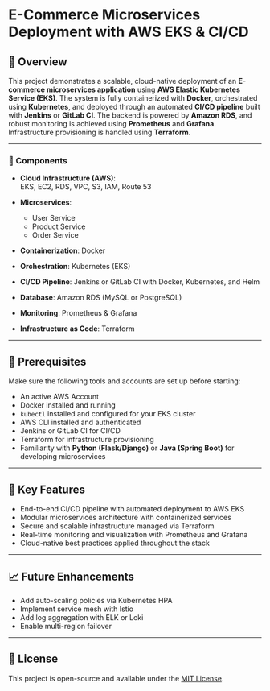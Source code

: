 # E-Commerce Microservices Deployment with AWS EKS & CI/CD

## 🚀 Overview

This project demonstrates a scalable, cloud-native deployment of an **E-commerce microservices application** using **AWS Elastic Kubernetes Service (EKS)**. The system is fully containerized with **Docker**, orchestrated using **Kubernetes**, and deployed through an automated **CI/CD pipeline** built with **Jenkins** or **GitLab CI**. The backend is powered by **Amazon RDS**, and robust monitoring is achieved using **Prometheus** and **Grafana**. Infrastructure provisioning is handled using **Terraform**.

---

### 🧩 Components

- **Cloud Infrastructure (AWS)**:  
  EKS, EC2, RDS, VPC, S3, IAM, Route 53

- **Microservices**:
  -  User Service
  -  Product Service
  -  Order Service

- **Containerization**: Docker  
- **Orchestration**: Kubernetes (EKS)  
- **CI/CD Pipeline**: Jenkins or GitLab CI with Docker, Kubernetes, and Helm  
- **Database**: Amazon RDS (MySQL or PostgreSQL)  
- **Monitoring**: Prometheus & Grafana  
- **Infrastructure as Code**: Terraform  

---

## 🔧 Prerequisites

Make sure the following tools and accounts are set up before starting:

-  An active AWS Account
-  Docker installed and running
- `kubectl` installed and configured for your EKS cluster
-  AWS CLI installed and authenticated
-  Jenkins or GitLab CI for CI/CD
-  Terraform for infrastructure provisioning
-  Familiarity with **Python (Flask/Django)** or **Java (Spring Boot)** for developing microservices

---

## 📌 Key Features

- End-to-end CI/CD pipeline with automated deployment to AWS EKS
- Modular microservices architecture with containerized services
- Secure and scalable infrastructure managed via Terraform
- Real-time monitoring and visualization with Prometheus and Grafana
- Cloud-native best practices applied throughout the stack

---

## 📈 Future Enhancements

- Add auto-scaling policies via Kubernetes HPA
- Implement service mesh with Istio
- Add log aggregation with ELK or Loki
- Enable multi-region failover

---

## 📄 License

This project is open-source and available under the [MIT License](LICENSE).


